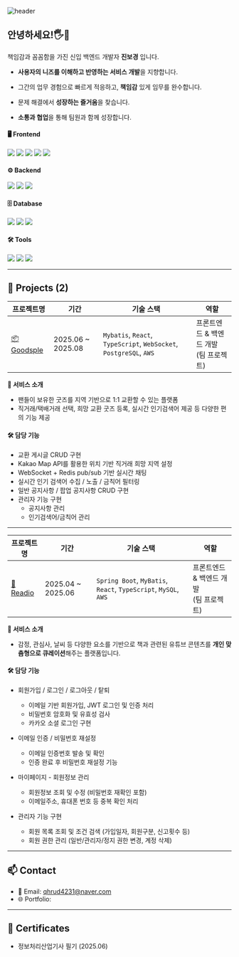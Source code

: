 ![header](https://capsule-render.vercel.app/api?type=soft&color=gradient&height=100&section=header&text=%EC%A7%84%EB%B3%B4%EA%B2%BD%20%7C%20%EC%8B%A0%EC%9E%85%20%EB%B0%B1%EC%97%94%EB%93%9C%20%EA%B0%9C%EB%B0%9C%EC%9E%90%20%7C%20%EC%82%AC%EC%9A%A9%EC%9E%90%20%EC%A4%91%EC%8B%AC%20%EC%84%9C%EB%B9%84%EC%8A%A4%20%EA%B0%9C%EB%B0%9C&fontSize=30&animation=twinkling)

<!--
![header](https://capsule-render.vercel.app/api?type=soft&color=EADCF8&height=100&section=header&text=진보경%20%7C%20신입%20백엔드%20개발자&fontColor=5C4033&fontSize=26&animation=fadeIn) -->




## 안녕하세요!🖐🙇
책임감과 꼼꼼함을 가진 신입 백엔드 개발자 **진보경** 입니다.

- **사용자의 니즈를 이해하고 반영하는 서비스 개발**을 지향합니다.

- 그간의 업무 경험으로 빠르게 적응하고, **책임감** 있게 임무를 완수합니다.

- 문제 해결에서 **성장하는 즐거움**을 찾습니다.

- **소통과 협업**을 통해 팀원과 함께 성장합니다.


<div align="left">
  
#### 🖥 Frontend  
<img src="https://img.shields.io/badge/HTML5-E34F26?style=flat&logo=html5&logoColor=white"/>
<img src="https://img.shields.io/badge/CSS3-1572B6?style=flat&logo=css3&logoColor=white"/>
<img src="https://img.shields.io/badge/JavaScript-F7DF1E?style=flat&logo=javascript&logoColor=black"/>
<img src="https://img.shields.io/badge/React-61DAFB?style=flat&logo=react&logoColor=black"/>
<img src="https://img.shields.io/badge/TypeScript-3178C6?style=flat&logo=typescript&logoColor=white"/><br>

#### ⚙️ Backend  
<!-- Backend -->
<img src="https://img.shields.io/badge/Spring Boot-6DB33F?style=flat&logo=springboot&logoColor=white"/>
<img src="https://img.shields.io/badge/JWT-000000?style=flat&logo=jsonwebtokens&logoColor=white"/>
<img src="https://img.shields.io/badge/MyBatis-005B9F?style=flat&logoColor=white"/><br>

<!-- DB -->
#### 🗄 Database 
<img src="https://img.shields.io/badge/MySQL-4479A1?style=flat&logo=mysql&logoColor=white"/>
<img src="https://img.shields.io/badge/PostgreSQL-4169E1?style=flat&logo=postgresql&logoColor=white"/>
<img src="https://img.shields.io/badge/Redis-DC382D?style=flat&logo=redis&logoColor=white"/><br>
  
<!-- Tools --> 
#### 🛠 Tools 
<img src="https://img.shields.io/badge/Git-F05032?style=flat&logo=git&logoColor=white"/>
<img src="https://img.shields.io/badge/Postman-FF6C37?style=flat&logo=postman&logoColor=white"/>
<img src="https://img.shields.io/badge/Swagger-85EA2D?style=flat&logo=swagger&logoColor=black"/>
</div>

---

## 🚀 Projects (2)

| 프로젝트명 | 기간 | 기술 스택 | 역할 |
|------------|------|-----------|------|
| [📦 Goodsple](https://github.com/goodsple) | 2025.06 ~ 2025.08 | `Mybatis`, `React`, `TypeScript`, `WebSocket`, `PostgreSQL`, `AWS` | 프론트엔드 & 백엔드 개발<br>(팀 프로젝트) |

**📌 서비스 소개**  
- 팬들이 보유한 굿즈를 지역 기반으로 1:1 교환할 수 있는 플랫폼  
- 직거래/택배거래 선택, 희망 교환 굿즈 등록, 실시간 인기검색어 제공 등 다양한 편의 기능 제공

#### 🛠 담당 기능
- 교환 게시글 CRUD 구현
- Kakao Map API를 활용한 위치 기반 직거래 희망 지역 설정
- WebSocket + Redis pub/sub 기반 실시간 채팅 
- 실시간 인기 검색어 수집 / 노출 / 금칙어 필터링
- 일반 공지사항 / 팝업 공지사항 CRUD 구현
- 관리자 기능 구현
   - 공지사항 관리
   - 인기검색어/금칙어 관리
 
---

| 프로젝트명 | 기간 | 기술 스택 | 역할 |
|------------|------|-----------|------|
| [📖 Readio](https://github.com/Team-Readio) | 2025.04 ~ 2025.06 | `Spring Boot`, `MyBatis`, `React`, `TypeScript`, `MySQL`, `AWS` | 프론트엔드 & 백엔드 개발<br>(팀 프로젝트) |

**📌 서비스 소개**  
- 감정, 관심사, 날씨 등 다양한 요소를 기반으로 책과 관련된 유튜브 콘텐츠를 **개인 맞춤형으로 큐레이션**해주는 플랫폼입니다.

#### 🛠 담당 기능
- 회원가입 / 로그인 / 로그아웃 / 탙퇴
  - 이메일 기반 회원가입, JWT 로그인 및 인증 처리
  - 비밀번호 암호화 및 유효성 검사
  - 카카오 소셜 로그인 구현

- 이메일 인증 / 비밀번호 재설정
  - 이메일 인증번호 발송 및 확인
  - 인증 완료 후 비밀번호 재설정 기능

- 마이페이지 - 회원정보 관리
  - 회원정보 조회 및 수정 (비밀번호 재확인 포함)
  - 이메일주소, 휴대폰 번호 등 중복 확인 처리
- 관리자 기능 구현
  - 회원 목록 조회 및 조건 검색 (가입일자, 회원구분, 신고횟수 등)
  - 회원 권한 관리 (일반/관리자/정지 권한 변경, 계정 삭제)

---

## 📫 Contact

- 📧 Email: qhrud4231@naver.com
- 🌐 Portfolio: 

---

## 🏅 Certificates

- 정보처리산업기사 필기 (2025.06)


<!--
**BBB924/BBB924** is a ✨ _special_ ✨ repository because its `README.md` (this file) appears on your GitHub profile.

Here are some ideas to get you started:

- 🔭 I’m currently working on ...
- 🌱 I’m currently learning ...
- 👯 I’m looking to collaborate on ...
- 🤔 I’m looking for help with ...
- 💬 Ask me about ...
- 📫 How to reach me: ...
- 😄 Pronouns: ...
- ⚡ Fun fact: ...
-->
